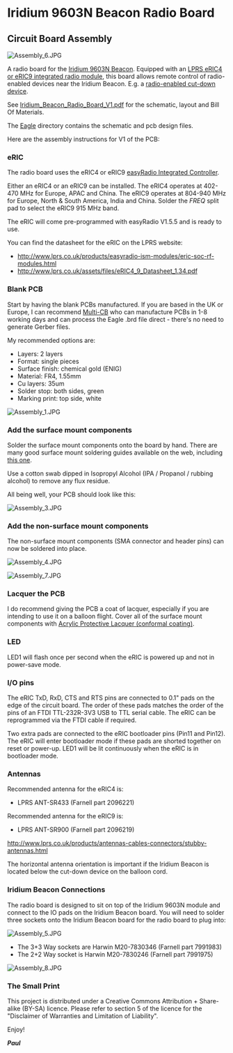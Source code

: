 # Iridium 9603N Beacon Radio Board

## Circuit Board Assembly

![Assembly_6.JPG](https://github.com/PaulZC/Iridium_Beacon_Radio_Board/blob/master/img/Assembly_6.JPG)

A radio board for the [Iridium 9603N Beacon](https://github.com/PaulZC/Iridium_9603_Beacon). Equipped with an
[LPRS eRIC4 or eRIC9 integrated radio module](http://www.lprs.co.uk/products/easyradio-ism-modules/eric-soc-rf-modules.html),
this board allows remote control of radio-enabled devices near the Iridium Beacon. E.g. a
[radio-enabled cut-down device](https://github.com/PaulZC/Pyrotechnic_Balloon_Cut-Down).

See [Iridium_Beacon_Radio_Board_V1.pdf](https://github.com/PaulZC/Iridium_Beacon_Radio_Board/blob/master/Iridium_Beacon_Radio_Board_V1.pdf) for the schematic,
layout and Bill Of Materials.

The [Eagle](https://github.com/PaulZC/Iridium_Beacon_Radio_Board/tree/master/Eagle) directory contains the schematic and pcb design files.

Here are the assembly instructions for V1 of the PCB:

### eRIC

The radio board uses the eRIC4 or eRIC9 [easyRadio Integrated Controller](http://www.lprs.co.uk/products/easyradio-ism-modules/eric-soc-rf-modules.html).

Either an eRIC4 or an eRIC9 can be installed. The eRIC4 operates at 402-470 MHz for Europe, APAC and China. The eRIC9 operates at 804-940 MHz for Europe,
North & South America, India and China. Solder the _FREQ_ split pad to select the eRIC9 915 MHz band.

The eRIC will come pre-programmed with easyRadio V1.5.5 and is ready to use.

You can find the datasheet for the eRIC on the LPRS website:
- http://www.lprs.co.uk/products/easyradio-ism-modules/eric-soc-rf-modules.html
- http://www.lprs.co.uk/assets/files/eRIC4_9_Datasheet_1.34.pdf

### Blank PCB

Start by having the blank PCBs manufactured. If you are based in the UK or Europe, I can recommend
[Multi-CB](https://www.multi-circuit-boards.eu/en/index.html) who can manufacture PCBs in 1-8 working days and
can process the Eagle .brd file direct - there's no need to generate Gerber files.

My recommended options are:
- Layers: 2 layers
- Format: single pieces
- Surface finish: chemical gold (ENIG)
- Material: FR4, 1.55mm
- Cu layers: 35um
- Solder stop: both sides, green
- Marking print: top side, white

![Assembly_1.JPG](https://github.com/PaulZC/Iridium_Beacon_Radio_Board/blob/master/img/Assembly_1.JPG)

### Add the surface mount components

Solder the surface mount components onto the board by hand. There are many good surface mount soldering guides available on the web, including
[this one](https://www.youtube.com/watch?v=QzoPxvIM2qE).

Use a cotton swab dipped in Isopropyl Alcohol (IPA / Propanol / rubbing alcohol) to remove any flux residue.

All being well, your PCB should look like this:

![Assembly_3.JPG](https://github.com/PaulZC/Iridium_Beacon_Radio_Board/blob/master/img/Assembly_3.JPG)

### Add the non-surface mount components

The non-surface mount components (SMA connector and header pins) can now be soldered into place.

![Assembly_4.JPG](https://github.com/PaulZC/Iridium_Beacon_Radio_Board/blob/master/img/Assembly_4.JPG)

![Assembly_7.JPG](https://github.com/PaulZC/Iridium_Beacon_Radio_Board/blob/master/img/Assembly_7.JPG)

### Lacquer the PCB

I do recommend giving the PCB a coat of lacquer, especially if you are intending to use it on a balloon flight.
Cover all of the surface mount components with [Acrylic Protective Lacquer (conformal coating)](https://uk.rs-online.com/web/p/conformal-coatings/3217324/).

### LED

LED1 will flash once per second when the eRIC is powered up and not in power-save mode.

### I/O pins

The eRIC TxD, RxD, CTS and RTS pins are connected to 0.1" pads on the edge of the circuit board. The order of these pads matches the order of the pins of an FTDI
TTL-232R-3V3 USB to TTL serial cable. The eRIC can be reprogrammed via the FTDI cable if required.

Two extra pads are connected to the eRIC bootloader pins (Pin11 and Pin12). The eRIC will enter bootloader mode if these pads are shorted together on reset
or power-up. LED1 will be lit continuously when the eRIC is in bootloader mode.

### Antennas

Recommended antenna for the eRIC4 is:
- LPRS ANT-SR433 (Farnell part 2096221)

Recommended antenna for the eRIC9 is:
- LPRS ANT-SR900 (Farnell part 2096219)

http://www.lprs.co.uk/products/antennas-cables-connectors/stubby-antennas.html

The horizontal antenna orientation is important if the Iridium Beacon is located below the cut-down device on the balloon cord.

### Iridium Beacon Connections

The radio board is designed to sit on top of the Iridium 9603N module and connect to the IO pads on the Iridium Beacon board. You will need to solder three sockets
onto the Iridium Beacon board for the radio board to plug into:

![Assembly_5.JPG](https://github.com/PaulZC/Iridium_Beacon_Radio_Board/blob/master/img/Assembly_5.JPG)

- The 3+3 Way sockets are Harwin M20-7830346 (Farnell part 7991983)
- The 2+2 Way socket is Harwin M20-7830246 (Farnell part 7991975)

![Assembly_8.JPG](https://github.com/PaulZC/Iridium_Beacon_Radio_Board/blob/master/img/Assembly_8.JPG)

### The Small Print

This project is distributed under a Creative Commons Attribution + Share-alike (BY-SA) licence.
Please refer to section 5 of the licence for the "Disclaimer of Warranties and Limitation of Liability".

Enjoy!

**_Paul_**